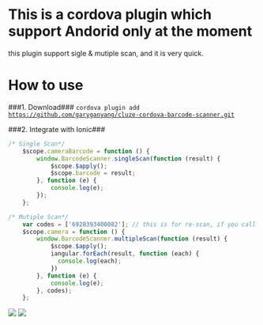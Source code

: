 # This is a cordova plugin which support Andorid only at the moment
this plugin support sigle & mutiple scan, and it is very quick.

# How to use
###1. Download###
<code>cordova plugin add https://github.com/garyganyang/cluze-cordova-barcode-scanner.git</code>

###2. Integrate with Ionic###
```js
/* Single Scan*/
    $scope.cameraBarcode = function () {
        window.BarcodeScanner.singleScan(function (result) {
            $scope.$apply();
            $scope.barcode = result;
        }, function (e) {
            console.log(e);
        });
    };
```
```js
/* Mutiple Scan*/
    var codes = ['6928393400082']; // this is for re-scan, if you call pass this to multipleScan() you can keep scanning
    $scope.camera = function () {
        window.BarcodeScanner.multipleScan(function (result) {
            $scope.$apply();
            iangular.forEach(result, function (each) {
              console.log(each);
            })
        }, function (e) {
            console.log(e);
        }, codes);
    };
```
![](http://i.imgur.com/NZdQ2vT.jpg)
![](http://i.imgur.com/o0yZd5D.jpg)
